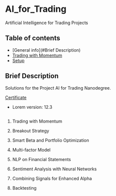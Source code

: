 # AI_for_Trading
 Artificial Intelligence for Trading Projects

## Table of contents
* [General info](#Brief Description)
* [Trading with Momentum](#trading-momentum)
* [Setup](#setup)

## Brief Description

Solutions for the Project AI for Trading Nanodegree.

[Certificate](https://confirm.udacity.com/KZ9E4ZVH)
* Lorem version: 12.3

##

1. Trading with Momentum

2. Breakout Strategy

3. Smart Beta and Portfolio Optimization

4. Multi-factor Model

5. NLP on Financial Statements

6. Sentiment Analysis with Neural Networks

7. Combining Signals for Enhanced Alpha

8. Backtesting